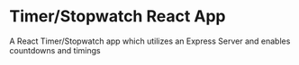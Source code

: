 # Timer/Stopwatch React App


A React Timer/Stopwatch app which utilizes an Express Server and enables countdowns and timings

